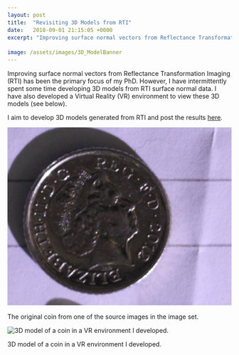 ```yaml
---
layout: post
title:  "Revisiting 3D Models from RTI"
date:   2018-09-01 21:15:05 +0000
excerpt: "Improving surface normal vectors from Reflectance Transformation Imaging (RTI) has been the primary focus of my PhD. However, I have intermittently spent some time developing 3D models"

image: /assets/images/3D_ModelBanner
---
```

Improving surface normal vectors from Reflectance Transformation Imaging (RTI) has been the primary focus of my PhD. 
However, I have intermittently spent some time developing 3D models from RTI surface normal data.
I have also developed a Virtual Reality (VR) environment to view these 3D models (see below).

I aim to develop 3D models generated from RTI and post the results [here][models-link].


![The original coin from one of the source images in the image set.](/assets/images/IMG_0817.jpg)
 
The original coin from one of the source images in the image set.


![3D model of a coin in a VR environment I developed.](/assets/images/3D_coin.gif)
 
3D model of a coin in a VR environment I developed.




[models-link]: https://spaceexe.org/conf/2018/


